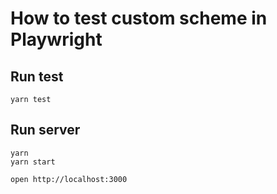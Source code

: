 # How to test custom scheme in Playwright

## Run test

```
yarn test
```

## Run server

```
yarn
yarn start
```

```
open http://localhost:3000
```
